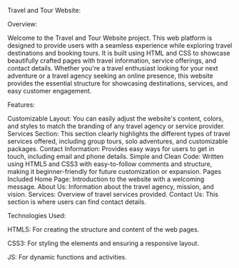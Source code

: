 Travel and Tour Website:

Overview:

Welcome to the Travel and Tour Website project. This web platform is designed to provide users with a seamless experience while exploring travel destinations and booking tours. It is built using HTML and CSS to showcase beautifully crafted pages with travel information, service offerings, and contact details.
Whether you're a travel enthusiast looking for your next adventure or a travel agency seeking an online presence, this website provides the essential structure for showcasing destinations, services, and easy customer engagement.

Features:

Customizable Layout: You can easily adjust the website's content, colors, and styles to match the branding of any travel agency or service provider.
Services Section: This section clearly highlights the different types of travel services offered, including group tours, solo adventures, and customizable packages.
Contact Information: Provides easy ways for users to get in touch, including email and phone details.
Simple and Clean Code: Written using HTML5 and CSS3 with easy-to-follow comments and structure, making it beginner-friendly for future customization or expansion.
Pages Included
Home Page: Introduction to the website with a welcoming message.
About Us: Information about the travel agency, mission, and vision.
Services: Overview of travel services provided.
Contact Us: This section is where users can find contact details.

Technologies Used:

HTML5: For creating the structure and content of the web pages.

CSS3: For styling the elements and ensuring a responsive layout.

JS: For dynamic functions and activities.
